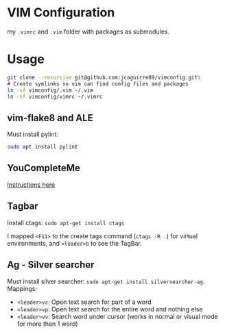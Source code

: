 # VIM Configuration
my `.vimrc` and `.vim` folder with packages as submodules.
# Usage

```bash
git clone --recursive git@github.com:jcaguirre89/vimconfig.git\
# Create symlinks so vim can find config files and packages
ln -sf vimconfig/.vim ~/.vim
ln -sf vimconfig/vimrc ~/.vimrc
```

## vim-flake8 and ALE
Must install pylint:
```bash
sudo apt install pylint
```

## YouCompleteMe
[Instructions here](https://github.com/Valloric/YouCompleteMe#linux-64-bit)

## Tagbar
Install ctags: `sudo apt-get install ctags`

I mapped `<F11>` to the create tags command (`ctags -R .`) for virtual environments, and `<leader>b` to see the TagBar.

## Ag - Silver searcher
Must install silver searcher: `sudo apt-get install silversearcher-ag`. Mappings:
- `<leader>vc`: Open text search for part of a word
- `<leader>vp`: Open text search for the entire word and nothing else
- `<leader>vv`: Search word under cursor (works in normal or visual mode for more than 1 word)

